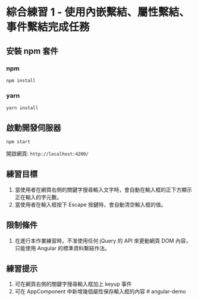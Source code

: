 # 綜合練習 1 - 使用內嵌繫結、屬性繫結、事件繫結完成任務

## 安裝 npm 套件

### npm

`npm install`

### yarn

`yarn install`


## 啟動開發伺服器

`npm start`

開啟網頁: `http://localhost:4200/`


## 練習目標

1. 當使用者在網頁右側的關鍵字搜尋輸入文字時，會自動在輸入框​的正下方顯示正在輸入的字元數。
2. 當使用者在​輸入框​按下 Escape 按鍵時，會自動清空輸入框的值。


## 限制條件

1. 在進行本作業練習時，不准使用任何 jQuery 的 API 來更動網頁 DOM 內容，只能使用 Angular 的標準資料繫結作法。


## 練習提示

1. 可​在網頁右側的關鍵字搜尋輸入框加上 keyup 事件​​
2. 可在 AppComponent 中新增幾個屬性保存輸入框的內容
#   a n g u l a r - d e m o  
 